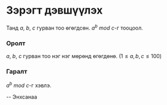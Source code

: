 Зэрэгт дэвшүүлэх
================
Танд $a$, $b$, $c$ гурван тоо өгөгдсөн. $a^b \ mod \ c$-г тооцоол.


### Оролт
$a$, $b$, $c$ гурван тоо нэг нэг мөрөнд өгөгдөнө. ($1 ≤ a, b, c ≤ 100$)


### Гаралт
$a^b \ mod \ c$-г хэвлэ.

-- Энхсанаа
